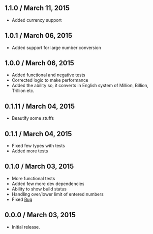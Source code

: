 ## 1.1.0 / March 11, 2015
  * Added currency support

## 1.0.1 / March 06, 2015
  * Added support for large number conversion
  

## 1.0.0 / March 06, 2015
  * Added functional and negative tests
  * Corrected logic to make performance
  * Added the ability so, it converts in English system of Million, Billion, Trillion etc.

## 0.1.11 / March 04, 2015
  * Beautify some stuffs
  
  
## 0.1.1 / March 04, 2015
  * Fixed few types with tests
  * Added more tests


## 0.1.0 / March 03, 2015
  * More functional tests
  * Added few more dev dependencies
  * Ability to show build status
  * Handling over/lower limit of entered numbers
  * Fixed [Bug](https://github.com/garora/number2text/issues/1)

## 0.0.0 / March 03, 2015
  * Initial release.
